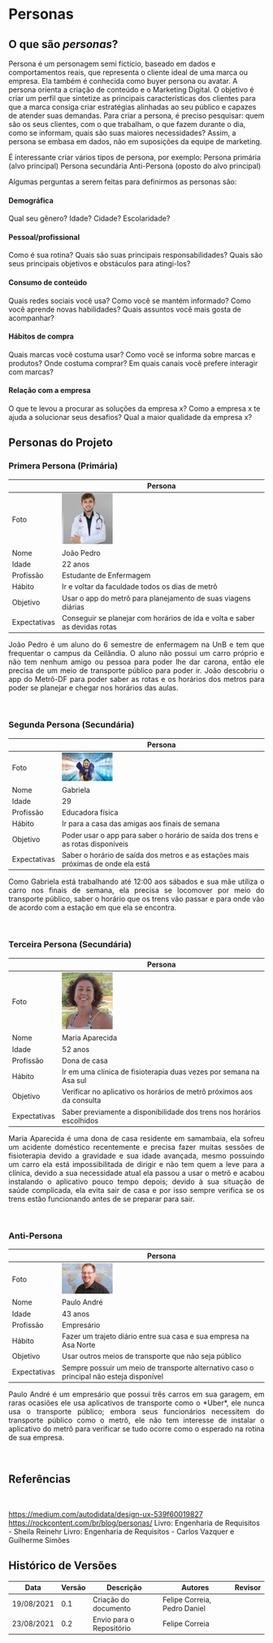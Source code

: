 # Personas

## O que são *personas*?
Persona é um personagem semi fictício, baseado em dados e comportamentos reais, que representa o cliente ideal de uma marca ou empresa. Ela também é conhecida como buyer persona ou avatar. A persona orienta a criação de conteúdo e o Marketing Digital.
O objetivo é criar um perfil que sintetize as principais características dos clientes para que a marca consiga criar estratégias alinhadas ao seu público e capazes de atender suas demandas.
Para criar a persona, é preciso pesquisar: quem são os seus clientes, com o que trabalham, o que fazem durante o dia, como se informam, quais são suas maiores necessidades? Assim, a persona se embasa em dados, não em suposições da equipe de marketing.
<br>

É interessante criar vários tipos de persona, por exemplo:
Persona primária (alvo principal)
Persona secundária
Anti-Persona (oposto do alvo principal)
<br>

Algumas perguntas a serem feitas para definirmos as personas são:
#### Demográfica
Qual seu gênero? Idade? Cidade? Escolaridade?
<br>

#### Pessoal/profissional
Como é sua rotina?
Quais são suas principais responsabilidades?
Quais são seus principais objetivos e obstáculos para atingi-los?
<br>

#### Consumo de conteúdo
Quais redes sociais você usa?
Como você se mantém informado?
Como você aprende novas habilidades?
Quais assuntos você mais gosta de acompanhar?
<br>

#### Hábitos de compra
Quais marcas você costuma usar?
Como você se informa sobre marcas e produtos? Onde costuma comprar?
Em quais canais você prefere interagir com marcas?
<br>

#### Relação com a empresa
O que te levou a procurar as soluções da empresa x?
Como a empresa x te ajuda a solucionar seus desafios?
Qual a maior qualidade da empresa x?
<br>

## Personas do Projeto
### Primera Persona (Primária)

|              | Persona                                                                                         |
| ------------ | ----------------------------------------------------------------------------------------------- |
| Foto         | <img alt = "João Pedro" src="imagens/Personas/joaopedro.jpeg" width = "100"/> |
| Nome         | João Pedro |
| Idade        | 22 anos |
| Profissão    | Estudante de Enfermagem |
| Hábito       | Ir e voltar da faculdade todos os dias de metrô |
| Objetivo     | Usar o app do metrô para planejamento de suas viagens diárias |
| Expectativas | Conseguir se planejar com horários de ida e volta e saber as devidas rotas |

<p align="justify">João Pedro é um aluno do 6 semestre de enfermagem na UnB e tem que frequentar o campus da Ceilândia. O aluno não possui um carro próprio e não tem nenhum amigo ou pessoa para poder lhe dar carona, então ele precisa de um meio de transporte público para poder ir. João descobriu o app do Metrô-DF para poder saber as rotas e os horários dos metros para poder se planejar e chegar nos horários das aulas.</p>
<br>

### Segunda Persona (Secundária)

|              | Persona                                                                                         |
| ------------ | ----------------------------------------------------------------------------------------------- |
| Foto         | <img alt = "Gabriela" src="imagens/Personas/gabriela.jpg" width = "100"/>         |
| Nome         | Gabriela |
| Idade        | 29 |
| Profissão    | Educadora física |
| Hábito       | Ir para a casa das amigas aos finais de semana |
| Objetivo     | Poder usar o app para saber o horário de saída dos trens e as rotas disponíveis |
| Expectativas |  Saber o horário de saída dos metros e as estações mais próximas de onde ela está |

<p align="justify">Como Gabriela está trabalhando até 12:00 aos sábados e sua mãe utiliza o carro nos finais de semana, ela precisa se locomover por meio do transporte público, saber o horário que os trens vão passar e para onde vão de acordo com a estação em que ela se encontra.</p>
<br>

### Terceira Persona (Secundária)

|              | Persona                                                                                         |
| ------------ | ----------------------------------------------------------------------------------------------- |
| Foto         | <img alt = "Maria Aparecida" src="imagens/Personas/mariaaparecida.jpg" width = "100"/>                |
| Nome         | Maria Aparecida |
| Idade        | 52 anos |
| Profissão    | Dona de casa |
| Hábito       | Ir em uma clínica de fisioterapia duas vezes por semana na Asa sul |
| Objetivo     | Verificar no aplicativo os horários de metrô próximos aos da consulta |
| Expectativas | Saber previamente a disponibilidade dos trens nos horários escolhidos |

<p align="justify">Maria Aparecida é uma dona de casa residente em samambaia, ela sofreu um acidente doméstico recentemente e precisa fazer muitas sessões de fisioterapia devido a gravidade e sua idade avançada, mesmo possuindo um carro ela está impossibilitada de dirigir e não tem quem a leve para a clínica, devido a sua necessidade atual ela passou a usar o metrô e acabou instalando o aplicativo pouco tempo depois; devido à sua situação de saúde complicada, ela evita sair de casa e por isso sempre verifica se os trens estão funcionando antes de se preparar para sair.</p>
<br>

### Anti-Persona

|              | Persona                                                                                         |
| ------------ | ----------------------------------------------------------------------------------------------- |
| Foto         | <img alt = "Paulo André" src="imagens/Personas/pauloandre.jpg" width = "100"/>            |
| Nome         | Paulo André |
| Idade        | 43 anos |
| Profissão    | Empresário |
| Hábito       | Fazer um trajeto diário entre sua casa e sua empresa na Asa Norte |
| Objetivo     | Usar outros meios de transporte que não seja público |
| Expectativas | Sempre possuir um meio de transporte alternativo caso o principal não esteja disponível |

<p align="justify">Paulo André é um empresário que possui três carros em sua garagem, em raras ocasiões ele usa aplicativos de transporte como o *Uber*, ele nunca usa o transporte público; embora seus funcionários necessitem do transporte público como o metrô, ele não tem interesse de instalar o aplicativo do metrô para verificar se tudo ocorre como o esperado na rotina de sua empresa.</p>
<br>

## Referências
<br>

https://medium.com/autodidata/design-ux-539f60019827
https://rockcontent.com/br/blog/personas/
Livro: Engenharia de Requisitos - Sheila Reinehr
Livro: Engenharia de Requisitos - Carlos Vazquer e Guilherme Simões

## Histórico de Versões

| Data       | Versão | Descrição                                       | Autores                       | Revisor          |
| ---------- | ------ | ---------------------------------------------   | ----------------              | ---------------- |
| 19/08/2021 |  0.1   | Criação do documento                            | Felipe Correia, Pedro Daniel  |                  |
| 23/08/2021 |  0.2   | Envio para o Repositório                        | Felipe Correia                |                  |